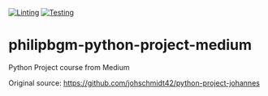 [![Linting](https://github.com/philipbgm/python-project-medium/actions/workflows/lint.yml/badge.svg)](https://github.com/philipbgm/python-project-medium/actions/workflows/lint.yml)
[![Testing](https://github.com/philipbgm/python-project-medium/actions/workflows/test.yml/badge.svg)](https://github.com/philipbgm/python-project-medium/actions/workflows/test.yml)

# philipbgm-python-project-medium
Python Project course from Medium

Original source: https://github.com/johschmidt42/python-project-johannes
